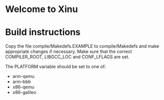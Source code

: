 # Welcome to Xinu

# Build instructions

Copy the file compile/Makedefs.EXAMPLE to compile/Makedefs and make appropriate changes if necessary.  Make sure that the correct COMPILER_ROOT, LIBGCC_LOC and CONF_LFLAGS are set.

The PLATFORM variable should be set to one of:

- arm-qemu
- arm-bbb
- x86-qemu
- x86-galileo

